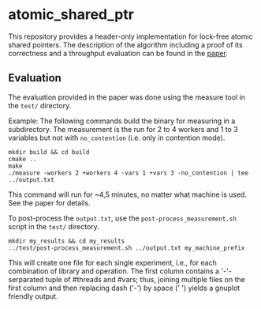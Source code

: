 # atomic_shared_ptr

This repository provides a header-only implementation for lock-free atomic shared pointers.
The description of the algorithm including a proof of its correctness and a throughput evaluation can be found in the [paper](atomic_sptr.pdf).

## Evaluation

The evaluation provided in the paper was done using the measure tool in the `test/` directory.

Example: The following commands build the binary for measuring in a subdirectory.
The measurement is the run for 2 to 4 workers and 1 to 3 variables but not with `no_contention` (i.e. only in contention mode).

```
mkdir build && cd build
cmake ..
make
./measure -workers 2 +workers 4 -vars 1 +vars 3 -no_contention | tee ../output.txt
```

This command will run for ~4,5 minutes, no matter what machine is used.
See the paper for details.

To post-process the `output.txt`, use the `post-process_measurement.sh` script in the `test/` directory.
```
mkdir my_results && cd my_results
../test/post-process_measurement.sh ../output.txt my_machine_prefix
```

This will create one file for each single experiment, i.e., for each combination of library and operation.
The first column contains a '-'-serparated tuple of #threads and #vars; thus, joining multiple files on the first column and then replacing dash ('-') by space (' ') yields a gnuplot friendly output.
